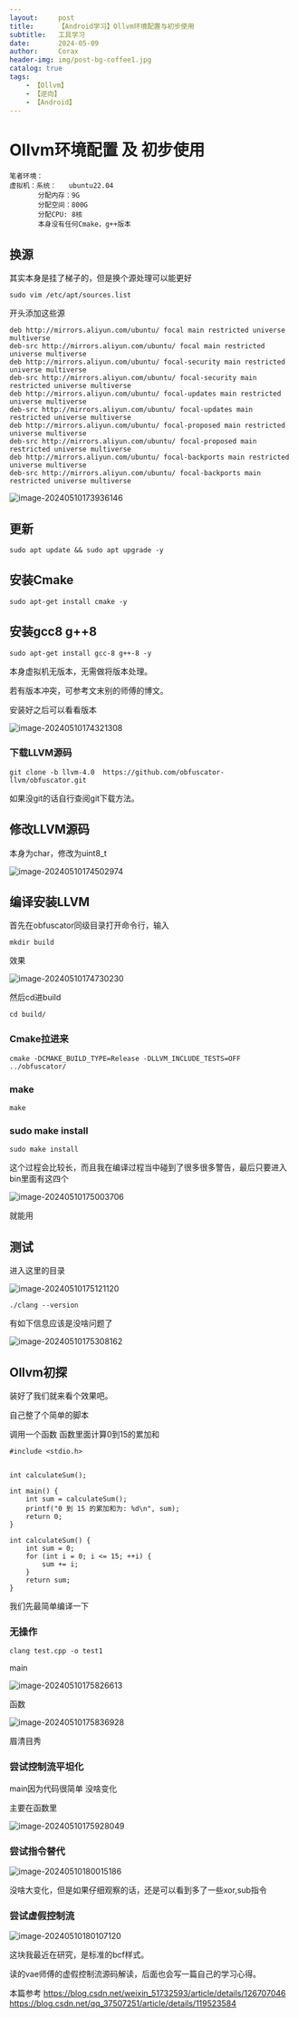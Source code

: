 ```yaml
---
layout:     post
title:      【Android学习】Ollvm环境配置与初步使用
subtitle:   工具学习
date:       2024-05-09
author:     Corax
header-img: img/post-bg-coffee1.jpg
catalog: true
tags:
    - 【Ollvm】
    - 【逆向】
    - 【Android】
---
```


# Ollvm环境配置 及 初步使用

```
笔者环境：
虚拟机：系统：   ubuntu22.04
	   分配内存：9G
	   分配空间：800G
	   分配CPU: 8核
	   本身没有任何Cmake，g++版本
```

## 换源

其实本身是挂了梯子的，但是换个源处理可以能更好

```
sudo vim /etc/apt/sources.list
```

开头添加这些源

```
deb http://mirrors.aliyun.com/ubuntu/ focal main restricted universe multiverse
deb-src http://mirrors.aliyun.com/ubuntu/ focal main restricted universe multiverse
deb http://mirrors.aliyun.com/ubuntu/ focal-security main restricted universe multiverse
deb-src http://mirrors.aliyun.com/ubuntu/ focal-security main restricted universe multiverse
deb http://mirrors.aliyun.com/ubuntu/ focal-updates main restricted universe multiverse
deb-src http://mirrors.aliyun.com/ubuntu/ focal-updates main restricted universe multiverse
deb http://mirrors.aliyun.com/ubuntu/ focal-proposed main restricted universe multiverse
deb-src http://mirrors.aliyun.com/ubuntu/ focal-proposed main restricted universe multiverse
deb http://mirrors.aliyun.com/ubuntu/ focal-backports main restricted universe multiverse
deb-src http://mirrors.aliyun.com/ubuntu/ focal-backports main restricted universe multiverse
```

![image-20240510173936146](https://typora-1321221957.cos.ap-shanghai.myqcloud.com/image1/202405101803668.png)

## 更新

```
sudo apt update && sudo apt upgrade -y
```

## 安装Cmake

```
sudo apt-get install cmake -y
```

## 安装gcc8 g++8

```
sudo apt-get install gcc-8 g++-8 -y
```

本身虚拟机无版本，无需做将版本处理。

若有版本冲突，可参考文末别的师傅的博文。

安装好之后可以看看版本

![image-20240510174321308](https://typora-1321221957.cos.ap-shanghai.myqcloud.com/image1/202405101803669.png)

### 下载LLVM源码

```
git clone -b llvm-4.0  https://github.com/obfuscator-llvm/obfuscator.git
```

如果没git的话自行查阅git下载方法。

## 修改LLVM源码

本身为char，修改为uint8_t

![image-20240510174502974](https://typora-1321221957.cos.ap-shanghai.myqcloud.com/image1/202405101803671.png)

## 编译安装LLVM

首先在obfuscator同级目录打开命令行，输入

```
mkdir build
```

效果

![image-20240510174730230](https://typora-1321221957.cos.ap-shanghai.myqcloud.com/image1/202405101803672.png)

然后cd进build

```
cd build/
```

### Cmake拉进来

```
cmake -DCMAKE_BUILD_TYPE=Release -DLLVM_INCLUDE_TESTS=OFF ../obfuscator/
```

### make

```
make
```

### sudo make install 

```
sudo make install 
```

这个过程会比较长，而且我在编译过程当中碰到了很多很多警告，最后只要进入bin里面有这四个

![image-20240510175003706](https://typora-1321221957.cos.ap-shanghai.myqcloud.com/image1/202405101803673.png)

就能用

## 测试

进入这里的目录

![image-20240510175121120](https://typora-1321221957.cos.ap-shanghai.myqcloud.com/image1/202405101803674.png)

```
./clang --version
```

有如下信息应该是没啥问题了

![image-20240510175308162](https://typora-1321221957.cos.ap-shanghai.myqcloud.com/image1/202405101803675.png)

## Ollvm初探

装好了我们就来看个效果吧。

自己整了个简单的脚本

调用一个函数 函数里面计算0到15的累加和

```
#include <stdio.h>


int calculateSum();

int main() {
    int sum = calculateSum();
    printf("0 到 15 的累加和为: %d\n", sum);
    return 0;
}

int calculateSum() {
    int sum = 0;
    for (int i = 0; i <= 15; ++i) {
        sum += i;
    }
    return sum;
}

```

我们先最简单编译一下

### 无操作

```
clang test.cpp -o test1
```

main

![image-20240510175826613](https://typora-1321221957.cos.ap-shanghai.myqcloud.com/image1/202405101803676.png)

函数

![image-20240510175836928](https://typora-1321221957.cos.ap-shanghai.myqcloud.com/image1/202405101803677.png)

眉清目秀

### 尝试控制流平坦化

main因为代码很简单 没啥变化

主要在函数里

![image-20240510175928049](https://typora-1321221957.cos.ap-shanghai.myqcloud.com/image1/202405101803678.png)

### 尝试指令替代

![image-20240510180015186](https://typora-1321221957.cos.ap-shanghai.myqcloud.com/image1/202405101803679.png)

没啥大变化，但是如果仔细观察的话，还是可以看到多了一些xor,sub指令

### 尝试虚假控制流

![image-20240510180107120](https://typora-1321221957.cos.ap-shanghai.myqcloud.com/image1/202405101803680.png)

这块我最近在研究，是标准的bcf样式。

读的vae师傅的虚假控制流源码解读，后面也会写一篇自己的学习心得。

本篇参考
https://blog.csdn.net/weixin_51732593/article/details/126707046
https://blog.csdn.net/qq_37507251/article/details/119523584
































































